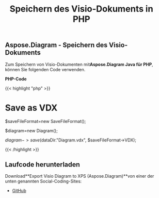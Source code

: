 ﻿---
title: Speichern des Visio-Dokuments in PHP
type: docs
weight: 100
url: /de/java/saving-visio-document-in-php/
---
## **Aspose.Diagram - Speichern des Visio-Dokuments**
 Zum Speichern von Visio-Dokumenten mit**Aspose.Diagram Java für PHP**, können Sie folgenden Code verwenden.

**PHP-Code**

{{< highlight "php" >}}

 # Save as VDX

$saveFileFormat=new SaveFileFormat();

$diagram=new Diagram();

$diagram->save($dataDir."Diagram.vdx", $saveFileFormat->VDX);

{{< /highlight >}}
## **Laufcode herunterladen**
 Download**Export Visio Diagram to XPS (Aspose.Diagram)**von einer der unten genannten Social-Coding-Sites:

- [GitHub](https://github.com/asposediagram/Aspose.Diagram-for-Java/blob/master/Plugins/Aspose_Diagram_Java_for_PHP/src/aspose/diagram/LoadingSavingandConverting/SavingVisioDocument.php)
